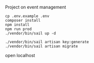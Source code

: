 Project on event management

```
cp .env.example .env
composer install
npm install
npm run prod
./vendor/bin/sail up -d

./vendor/bin/sail artisan key:generate
./vendor/bin/sail artisan migrate
```

open localhost
